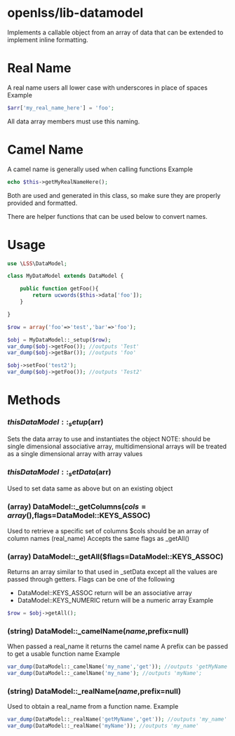 openlss/lib-datamodel
=============

Implements a callable object from an array of data that can be extended to implement inline formatting.

Real Name
===
A real name users all lower case with underscores in place of spaces
Example
```php
$arr['my_real_name_here'] = 'foo';
```

All data array members must use this naming.

Camel Name
===
A camel name is generally used when calling functions
Example
```php
echo $this->getMyRealNameHere();
```

Both are used and generated in this class, so make sure they are properly provided and formatted.

There are helper functions that can be used below to convert names.

Usage
===

```php
use \LSS\DataModel;

class MyDataModel extends DataModel {

	public function getFoo(){
		return ucwords($this->data['foo']);
	}

}

$row = array('foo'=>'test','bar'=>'foo');

$obj = MyDataModel::_setup($row);
var_dump($obj->getFoo()); //outputs 'Test'
var_dump($obj->getBar()); //outputs 'foo'

$obj->setFoo('test2');
var_dump($obj->getFoo()); //outputs 'Test2'
```

Methods
===

### $this DataModel::_setup($arr)
Sets the data array to use and instantiates the object
NOTE: should be single dimensional associative array, 
	multidimensional arrays will be treated as a
	single dimensional array with array values

### $this DataModel::_setData($arr)
Used to set data same as above but on an existing object

### (array) DataModel::_getColumns($cols=array(),$flags=DataModel::KEYS_ASSOC)
Used to retrieve a specific set of columns
$cols should be an array of column names (real_name)
Accepts the same flags as _getAll()

### (array) DataModel::_getAll($flags=DataModel::KEYS_ASSOC)
Returns an array similar to that used in _setData except all the values are passed through getters.
Flags can be one of the following
 * DataModel::KEYS_ASSOC	return will be an associative array
 * DataModel::KEYS_NUMERIC	return will be a numeric array
Example
```php
$row = $obj->getAll();
```

### (string) DataModel::_camelName($name,$prefix=null)
When passed a real_name it returns the camel name
A prefix can be passed to get a usable function name
Example
```php
var_dump(DataModel::_camelName('my_name','get')); //outputs 'getMyName'
var_dump(DataModel::_camelName('my_name'); //outputs 'myName';
```

### (string) DataModel::_realName($name,$prefix=null)
Used to obtain a real_name from a function name.
Example
```php
var_dump(DataModel::_realName('getMyName','get')); //outputs 'my_name'
var_dump(DataModel::_realName('myName')); //outputs 'my_name'
```
